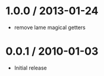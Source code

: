 
1.0.0 / 2013-01-24 
==================

  * remove lame magical getters

0.0.1 / 2010-01-03
==================

  * Initial release
